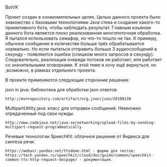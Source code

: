BotVK

  Проект создан в ознакомительных целях. Целью данного проекта было знакомство с базовыми технологиями Java стека и создание какого-то приимтивного бота, чтобы наблюдать результат.
  Главным изъяном данного бота является плохо реализованная многопоточная обработка. Я пытался использовать семафор, но что-то пошло не так. К примеру, обычное сообщение в количестве больше трёх обрабатывается нормально. Но если пытаться отправить больше 3 аудиосообщений в секунду - появляются ошибки (слишком много запросов в секунду). Следовательно, реализация очереди потоков не работает, или работает со значительными оговорками.
К этой теме я хочу ещё вернуться, но ,возможно, в рамках отдельного проекта.

В проекте применяются следующие сторонние решения:

  json in java: библиотека для обработки json ответов.

    http://mvnrepository.com/artifact/org.json/json/20180130

  MultipartUtility.java: класс для отправки сообщений. Немножко отредаченный под свои нужды.

    http://www.codejava.net/java-se/networking/upload-files-by-sending-multipart-request-programmatically

  Речевые технологии SpeechKit: облачное решение от Яндекса для синтеза речи.

    https://webasr.yandex.net/ttsdemo.html - форма для тестов;
    https://tech.yandex.ru/speechkit/cloud/doc/guide/common/speechkit-common-tts-http-request-docpage/ - документация.

